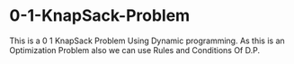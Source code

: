 # 0-1-KnapSack-Problem
This is a 0 1 KnapSack Problem Using Dynamic programming. As this is an Optimization Problem also we can use Rules and Conditions Of D.P. 
